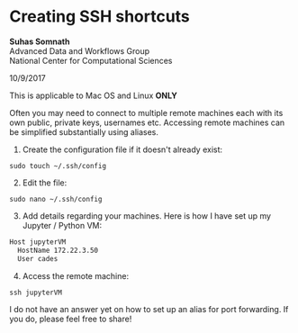 # Creating SSH shortcuts 

**Suhas Somnath**<br>
Advanced Data and Workflows Group<br>
National Center for Computational Sciences

10/9/2017

This is applicable to Mac OS and Linux **ONLY**

Often you may need to connect to multiple remote machines each with its own public, private keys, usernames etc. 
Accessing remote machines can be simplified substantially using aliases.

1. Create the configuration file if it doesn't already exist:

`sudo touch ~/.ssh/config`

2. Edit the file:

`sudo nano ~/.ssh/config`

3. Add details regarding your machines. Here is how I have set up my Jupyter / Python VM:

```bash
Host jupyterVM
  HostName 172.22.3.50
  User cades
```

4. Access the remote machine:

`ssh jupyterVM`

I do not have an answer yet on how to set up an alias for port forwarding. If you do, please feel free to share!
